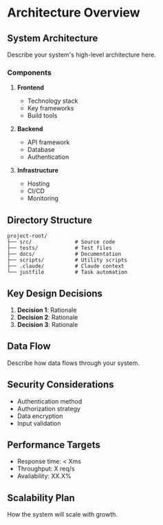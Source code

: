 # Architecture Overview

## System Architecture

Describe your system's high-level architecture here.

### Components

1. **Frontend**
   - Technology stack
   - Key frameworks
   - Build tools

2. **Backend**
   - API framework
   - Database
   - Authentication

3. **Infrastructure**
   - Hosting
   - CI/CD
   - Monitoring

## Directory Structure

```
project-root/
├── src/              # Source code
├── tests/            # Test files
├── docs/             # Documentation
├── scripts/          # Utility scripts
├── .claude/          # Claude context
└── justfile          # Task automation
```

## Key Design Decisions

1. **Decision 1**: Rationale
2. **Decision 2**: Rationale
3. **Decision 3**: Rationale

## Data Flow

Describe how data flows through your system.

## Security Considerations

- Authentication method
- Authorization strategy
- Data encryption
- Input validation

## Performance Targets

- Response time: < Xms
- Throughput: X req/s
- Availability: XX.X%

## Scalability Plan

How the system will scale with growth.